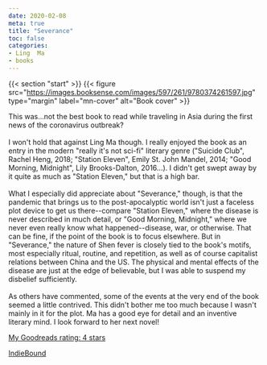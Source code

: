 ```yaml
---
date: 2020-02-08
meta: true
title: "Severance"
toc: false
categories:
- Ling  Ma
- books
---
```


{{< section "start" >}}
{{< figure src="https://images.booksense.com/images/597/261/9780374261597.jpg" type="margin" label="mn-cover" alt="Book cover" >}}

This was...not the best book to read while traveling in Asia during the first news of the coronavirus outbreak?<br /><br />I won't hold that against Ling Ma though. I really enjoyed the book as an entry in the modern "really it's not sci-fi" literary genre ("Suicide Club", Rachel Heng, 2018; "Station Eleven", Emily St. John Mandel, 2014; "Good Morning, Midnight", Lily Brooks-Dalton, 2016...). I didn't get swept away by it quite as much as "Station Eleven," but that is a high bar.<br /><br />What I especially did appreciate about "Severance," though, is that the pandemic that brings us to the post-apocalyptic world isn't just a faceless plot device to get us there--compare "Station Eleven," where the disease is never described in much detail, or "Good Morning, Midnight," where we never even really know what happened--disease, war, or otherwise. That can be fine, if the point of the book is to focus elsewhere. But in "Severance," the nature of Shen fever is closely tied to the book's motifs, most especially ritual, routine, and repetition, as well as of course capitalist relations between China and the US. The physical and mental effects of the disease are just at the edge of believable, but I was able to suspend my disbelief sufficiently. <br /><br />As others have commented, some of the events at the very end of the book seemed a little contrived. This didn't bother me too much because I wasn't mainly in it for the plot. Ma has a good eye for detail and an inventive literary mind. I look forward to her next novel!

[My Goodreads rating: 4 stars](https://www.goodreads.com/review/show/3149593591)  

[IndieBound](https://www.indiebound.org/book/9780374261597)
